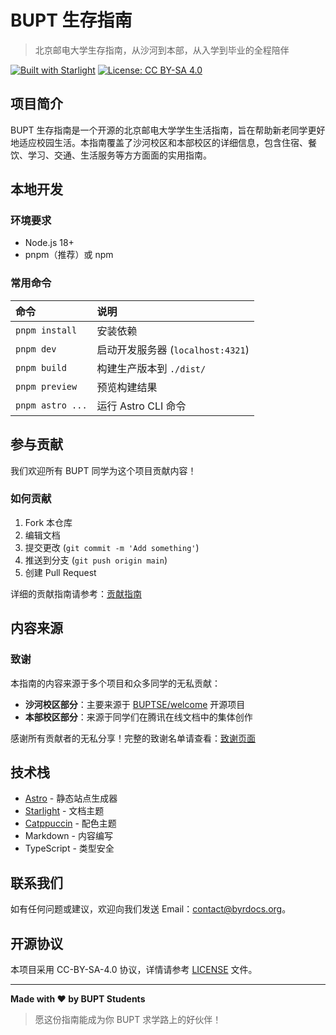 # BUPT 生存指南

> 北京邮电大学生存指南，从沙河到本部，从入学到毕业的全程陪伴

[![Built with Starlight](https://astro.badg.es/v2/built-with-starlight/tiny.svg)](https://starlight.astro.build)
[![License: CC BY-SA 4.0](https://img.shields.io/badge/License-CC_BY--SA_4.0-lightgrey.svg)](https://creativecommons.org/licenses/by-sa/4.0/)

## 项目简介

BUPT 生存指南是一个开源的北京邮电大学学生生活指南，旨在帮助新老同学更好地适应校园生活。本指南覆盖了沙河校区和本部校区的详细信息，包含住宿、餐饮、学习、交通、生活服务等方方面面的实用指南。

## 本地开发

### 环境要求

- Node.js 18+ 
- pnpm（推荐）或 npm

### 常用命令

| 命令 | 说明 |
| :--- | :--- |
| `pnpm install` | 安装依赖 |
| `pnpm dev` | 启动开发服务器 (`localhost:4321`) |
| `pnpm build` | 构建生产版本到 `./dist/` |
| `pnpm preview` | 预览构建结果 |
| `pnpm astro ...` | 运行 Astro CLI 命令 |

## 参与贡献

我们欢迎所有 BUPT 同学为这个项目贡献内容！

### 如何贡献

1. Fork 本仓库
2. 编辑文档
3. 提交更改 (`git commit -m 'Add something'`)
4. 推送到分支 (`git push origin main`)
5. 创建 Pull Request

详细的贡献指南请参考：[贡献指南](./src/content/docs/contributing.md)

## 内容来源

### 致谢

本指南的内容来源于多个项目和众多同学的无私贡献：

- **沙河校区部分**：主要来源于 [BUPTSE/welcome](https://github.com/BUPTSE/welcome) 开源项目
- **本部校区部分**：来源于同学们在腾讯在线文档中的集体创作

感谢所有贡献者的无私分享！完整的致谢名单请查看：[致谢页面](./src/content/docs/acknowledgments.md)

## 技术栈

- [Astro](https://astro.build/) - 静态站点生成器
- [Starlight](https://starlight.astro.build/) - 文档主题
- [Catppuccin](https://github.com/catppuccin/starlight) - 配色主题
- Markdown - 内容编写
- TypeScript - 类型安全

## 联系我们

如有任何问题或建议，欢迎向我们发送 Email：[contact@byrdocs.org](mailto:contact@byrdocs.org)。

## 开源协议

本项目采用 CC-BY-SA-4.0 协议，详情请参考 [LICENSE](LICENSE) 文件。

---

**Made with ❤️ by BUPT Students**

> 愿这份指南能成为你 BUPT 求学路上的好伙伴！
